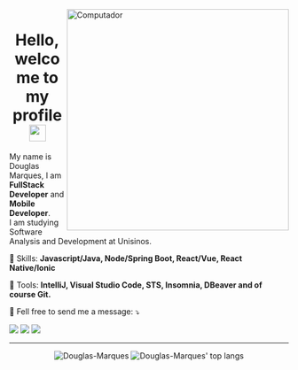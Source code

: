 <img src="https://raw.githubusercontent.com/MicaelliMedeiros/micaellimedeiros/master/image/computer-illustration.png" min-width="400px" max-width="400px" width="400px" align="right" alt="Computador">

<h1 align="center"> Hello, welcome to my profile <img src="https://media.giphy.com/media/hvRJCLFzcasrR4ia7z/giphy.gif" width="30px"></h1>

<p align="left"> 
  My name is Douglas Marques, I am <strong>FullStack Developer</strong> and <strong>Mobile Developer</strong>.<br>
  I am studying Software Analysis and Development at Unisinos.
</p>

<p align="left">
  🦄 Skills: <strong>Javascript/Java, Node/Spring Boot, React/Vue, React Native/Ionic</strong>
</p>

<p align="left">
  💼 Tools: <strong>IntelliJ, Visual Studio Code, STS, Insomnia, DBeaver and of course Git.</strong>
</p>

<p align="left">
  💌 Fell free to send me a message: ⤵️
</p>

<p align="left">
  <a href="https://instagram.com/douglasdgmarques" alt="Instagram">
  <img src="https://img.shields.io/badge/-Instagram-DF0174?style=for-the-badge&logo=instagram&logoColor=white&link=https://www.instagram.com/douglasdgmarques/"/></a>
  
  <a href="https://www.linkedin.com/in/douglasdgmarques/" alt="Linkedin">
  <img src="https://img.shields.io/badge/-Linkedin-0e76a8?style=for-the-badge&logo=Linkedin&logoColor=white&link=https://www.linkedin.com/in/douglasdgmarques/" /></a>

  <a href="https://twitter.com/douglasDGmrx" alt="Twitter">
  <img src="https://img.shields.io/badge/-Twitter-3b5998?style=for-the-badge&logo=twitter&logoColor=white&link=https://twitter.com/douglasDGmrx/"/></a>
</p>

<hr />

<p align="center">
  <img src="https://github-readme-stats.vercel.app/api?username=Douglas-Marques&show_icons=true&theme=dracula" alt="Douglas-Marques" />
  <img src="https://github-readme-stats.vercel.app/api/top-langs/?username=Douglas-Marques&layout=compact&show_icons=true&theme=dracula" alt="Douglas-Marques' top langs" />
</p>
